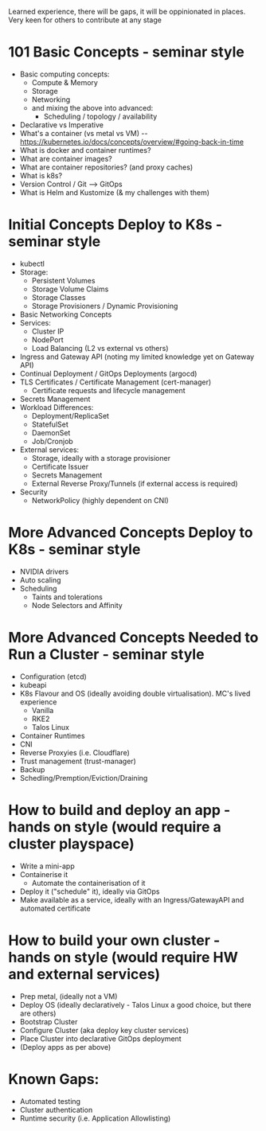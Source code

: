 
Learned experience, there will be gaps, it will be oppinionated in places. Very keen for others to contribute at any stage


# 101 Basic Concepts - seminar style
 - Basic computing concepts: 
   - Compute & Memory
   - Storage
   - Networking
   - and mixing the above into advanced: 
     - Scheduling / topology / availability
 - Declarative vs Imperative
 - What's a container (vs metal vs VM) -- https://kubernetes.io/docs/concepts/overview/#going-back-in-time
 - What is docker and container runtimes? 
 - What are container images? 
 - What are container repositories? (and proxy caches)
 - What is k8s? 
 - Version Control / Git --> GitOps
 - What is Helm and Kustomize (& my challenges with them)

# Initial Concepts Deploy to K8s - seminar style
 - kubectl
 - Storage:
   - Persistent Volumes
   - Storage Volume Claims 
   - Storage Classes
   - Storage Provisioners / Dynamic Provisioning
 - Basic Networking Concepts
 - Services: 
   - Cluster IP
   - NodePort
   - Load Balancing (L2 vs external vs others)
 - Ingress and Gateway API (noting my limited knowledge yet on Gateway API)
 - Continual Deployment / GitOps Deployments (argocd)
 - TLS Certificates / Certificate Management (cert-manager)
   - Certificate requests and lifecycle management
 - Secrets Management
 - Workload Differences: 
   - Deployment/ReplicaSet
   - StatefulSet
   - DaemonSet
   - Job/Cronjob
 - External services: 
    - Storage, ideally with a storage provisioner
    - Certificate Issuer
    - Secrets Management
    - External Reverse Proxy/Tunnels (if external access is required)
 - Security
    - NetworkPolicy (highly dependent on CNI)
    

# More Advanced Concepts Deploy to K8s - seminar style
 - NVIDIA drivers
 - Auto scaling
 - Scheduling
     - Taints and tolerations
     - Node Selectors and Affinity

# More Advanced Concepts Needed to Run a Cluster - seminar style
 - Configuration (etcd)
 - kubeapi
 - K8s Flavour and OS (ideally avoiding double virtualisation). MC's lived experience
   - Vanilla
   - RKE2
   - Talos Linux
 - Container Runtimes 
 - CNI
 - Reverse Proxyies (i.e. Cloudflare)
 - Trust management (trust-manager)
 - Backup
 - Schedling/Premption/Eviction/Draining

# How to build and deploy an app - hands on style (would require a cluster playspace)
 - Write a mini-app
 - Containerise it
    - Automate the containerisation of it
 - Deploy it ("schedule" it), ideally via GitOps
 - Make available as a service, ideally with an Ingress/GatewayAPI and automated certificate

# How to build your own cluster - hands on style (would require HW and external services)
 - Prep metal, (ideally not a VM)
 - Deploy OS (ideally declaratively - Talos Linux a good choice, but there are others)
 - Bootstrap Cluster
 - Configure Cluster (aka deploy key cluster services)
 - Place Cluster into declarative GitOps deployment
 - (Deploy apps as per above)

# Known Gaps:
 - Automated testing
 - Cluster authentication
 - Runtime security (i.e. Application Allowlisting)


